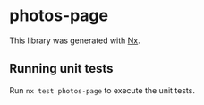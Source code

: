 # photos-page

This library was generated with [Nx](https://nx.dev).

## Running unit tests

Run `nx test photos-page` to execute the unit tests.
